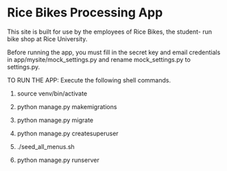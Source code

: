 Rice Bikes Processing App
=========================

This site is built for use by the employees of Rice Bikes, the student-
run bike shop at Rice University.

Before running the app, you must fill in the secret key and email credentials in app/mysite/mock_settings.py and rename mock_settings.py to settings.py.

TO RUN THE APP:
Execute the following shell commands.


1. source venv/bin/activate

2. python manage.py makemigrations

3. python manage.py migrate

4. python manage.py createsuperuser

5. ./seed_all_menus.sh

6. python manage.py runserver

